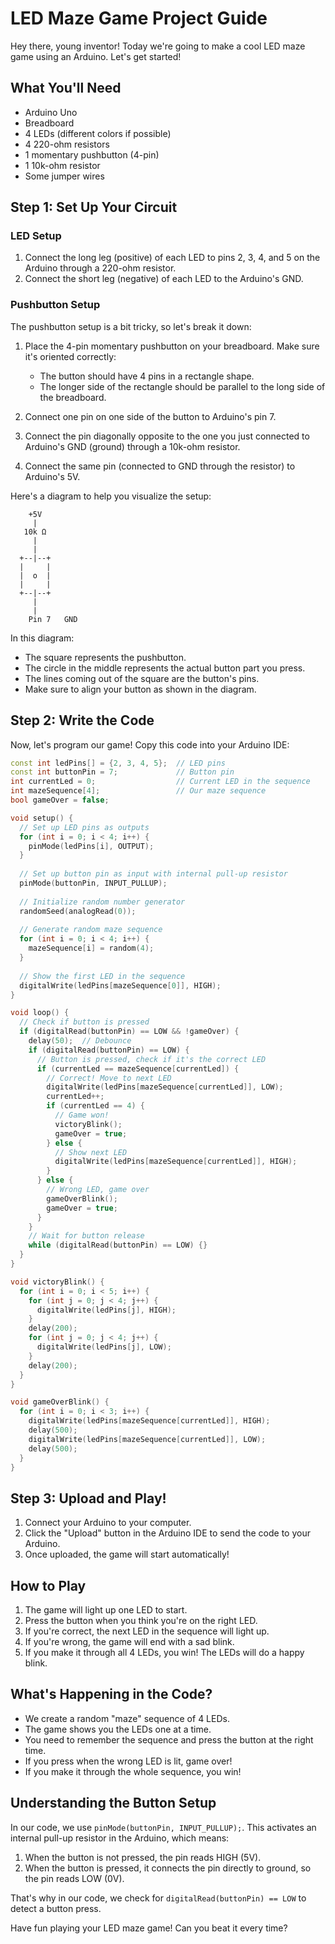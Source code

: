 # LED Maze Game Project Guide

Hey there, young inventor! Today we're going to make a cool LED maze game using an Arduino. Let's get started!

## What You'll Need

- Arduino Uno
- Breadboard
- 4 LEDs (different colors if possible)
- 4 220-ohm resistors
- 1 momentary pushbutton (4-pin)
- 1 10k-ohm resistor
- Some jumper wires

## Step 1: Set Up Your Circuit

### LED Setup
1. Connect the long leg (positive) of each LED to pins 2, 3, 4, and 5 on the Arduino through a 220-ohm resistor.
2. Connect the short leg (negative) of each LED to the Arduino's GND.

### Pushbutton Setup
The pushbutton setup is a bit tricky, so let's break it down:

1. Place the 4-pin momentary pushbutton on your breadboard. Make sure it's oriented correctly:
   - The button should have 4 pins in a rectangle shape.
   - The longer side of the rectangle should be parallel to the long side of the breadboard.

2. Connect one pin on one side of the button to Arduino's pin 7.
3. Connect the pin diagonally opposite to the one you just connected to Arduino's GND (ground) through a 10k-ohm resistor.
4. Connect the same pin (connected to GND through the resistor) to Arduino's 5V.

Here's a diagram to help you visualize the setup:

```
    +5V
     |
   10k Ω
     |
     |
  +--|--+
  |     |
  |  o  |
  |     |
  +--|--+
     |
     |
    Pin 7   GND
```

In this diagram:
- The square represents the pushbutton.
- The circle in the middle represents the actual button part you press.
- The lines coming out of the square are the button's pins.
- Make sure to align your button as shown in the diagram.

## Step 2: Write the Code

Now, let's program our game! Copy this code into your Arduino IDE:

```cpp
const int ledPins[] = {2, 3, 4, 5};  // LED pins
const int buttonPin = 7;             // Button pin
int currentLed = 0;                  // Current LED in the sequence
int mazeSequence[4];                 // Our maze sequence
bool gameOver = false;

void setup() {
  // Set up LED pins as outputs
  for (int i = 0; i < 4; i++) {
    pinMode(ledPins[i], OUTPUT);
  }
  
  // Set up button pin as input with internal pull-up resistor
  pinMode(buttonPin, INPUT_PULLUP);
  
  // Initialize random number generator
  randomSeed(analogRead(0));
  
  // Generate random maze sequence
  for (int i = 0; i < 4; i++) {
    mazeSequence[i] = random(4);
  }
  
  // Show the first LED in the sequence
  digitalWrite(ledPins[mazeSequence[0]], HIGH);
}

void loop() {
  // Check if button is pressed
  if (digitalRead(buttonPin) == LOW && !gameOver) {
    delay(50);  // Debounce
    if (digitalRead(buttonPin) == LOW) {
      // Button is pressed, check if it's the correct LED
      if (currentLed == mazeSequence[currentLed]) {
        // Correct! Move to next LED
        digitalWrite(ledPins[mazeSequence[currentLed]], LOW);
        currentLed++;
        if (currentLed == 4) {
          // Game won!
          victoryBlink();
          gameOver = true;
        } else {
          // Show next LED
          digitalWrite(ledPins[mazeSequence[currentLed]], HIGH);
        }
      } else {
        // Wrong LED, game over
        gameOverBlink();
        gameOver = true;
      }
    }
    // Wait for button release
    while (digitalRead(buttonPin) == LOW) {}
  }
}

void victoryBlink() {
  for (int i = 0; i < 5; i++) {
    for (int j = 0; j < 4; j++) {
      digitalWrite(ledPins[j], HIGH);
    }
    delay(200);
    for (int j = 0; j < 4; j++) {
      digitalWrite(ledPins[j], LOW);
    }
    delay(200);
  }
}

void gameOverBlink() {
  for (int i = 0; i < 3; i++) {
    digitalWrite(ledPins[mazeSequence[currentLed]], HIGH);
    delay(500);
    digitalWrite(ledPins[mazeSequence[currentLed]], LOW);
    delay(500);
  }
}
```

## Step 3: Upload and Play!

1. Connect your Arduino to your computer.
2. Click the "Upload" button in the Arduino IDE to send the code to your Arduino.
3. Once uploaded, the game will start automatically!

## How to Play

1. The game will light up one LED to start.
2. Press the button when you think you're on the right LED.
3. If you're correct, the next LED in the sequence will light up.
4. If you're wrong, the game will end with a sad blink.
5. If you make it through all 4 LEDs, you win! The LEDs will do a happy blink.

## What's Happening in the Code?

- We create a random "maze" sequence of 4 LEDs.
- The game shows you the LEDs one at a time.
- You need to remember the sequence and press the button at the right time.
- If you press when the wrong LED is lit, game over!
- If you make it through the whole sequence, you win!

## Understanding the Button Setup

In our code, we use `pinMode(buttonPin, INPUT_PULLUP);`. This activates an internal pull-up resistor in the Arduino, which means:

1. When the button is not pressed, the pin reads HIGH (5V).
2. When the button is pressed, it connects the pin directly to ground, so the pin reads LOW (0V).

That's why in our code, we check for `digitalRead(buttonPin) == LOW` to detect a button press.

Have fun playing your LED maze game! Can you beat it every time?
